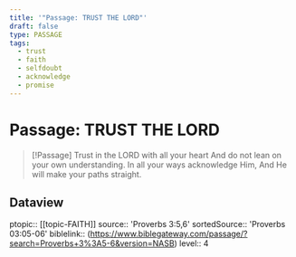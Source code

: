 ```yaml
---
title: '"Passage: TRUST THE LORD"'
draft: false
type: PASSAGE
tags:
  - trust
  - faith
  - selfdoubt
  - acknowledge
  - promise
---
```


# Passage: TRUST THE LORD
> [!Passage]
> Trust in the LORD with all your heart
> And do not lean on your own understanding.
> In all your ways acknowledge Him,
> And He will make your paths straight.

## Dataview
ptopic:: [[topic-FAITH]]
source:: 'Proverbs 3:5,6'
sortedSource:: 'Proverbs 03:05-06'
biblelink:: (https://www.biblegateway.com/passage/?search=Proverbs+3%3A5-6&version=NASB)
level:: 4

